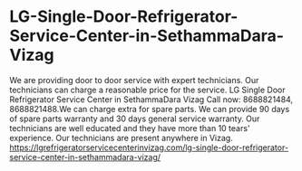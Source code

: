 # LG-Single-Door-Refrigerator-Service-Center-in-SethammaDara-Vizag
We are providing door to door service with expert technicians. Our technicians can charge a reasonable price for the service. LG Single Door Refrigerator Service Center in SethammaDara Vizag Call now: 8688821484, 8688821488.We can charge extra for spare parts. We can provide 90 days of spare parts warranty and 30 days general service warranty. Our technicians are well educated and they have more than 10 tears' experience. Our technicians are present anywhere in Vizag.  https://lgrefrigeratorservicecenterinvizag.com/lg-single-door-refrigerator-service-center-in-sethammadara-vizag/
